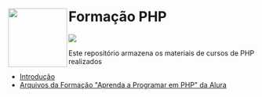 <h1>
  <img align="left" width="120px" height="120px" src="https://cdn.jsdelivr.net/gh/devicons/devicon/icons/php/php-original.svg" />
  Formação PHP
</h1>
<img src="http://img.shields.io/static/v1?label=STATUS&message=EM%20DESENVOLVIMENTO&color=RED&style=for-the-badge" />

<br>
<p>Este repositório armazena os materiais de cursos de PHP realizados</p>

- [Introdução](https://github.com/AdrianoBispo/formacao-php/tree/master/alura-formacao-php/php-poo)
- [Arquivos da Formação "Aprenda a Programar em PHP" da Alura](https://github.com/AdrianoBispo/formacao-php/tree/master/alura-formacao-php)
